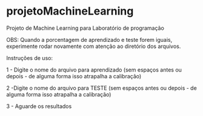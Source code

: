 # projetoMachineLearning
Projeto de Machine Learning para Laboratório de programação

OBS: Quando a porcentagem de aprendizado e teste forem iguais, experimente rodar novamente com atenção ao
diretório dos arquivos.

Instruções de uso:

  1 - Digite o nome do arquivo para aprendizado (sem espaços antes ou depois - de alguma forma isso atrapalha a calibração)

  2 -Digite o nome do arquivo para TESTE (sem espaços antes ou depois - de alguma forma isso atrapalha a calibração)

  3 - Aguarde os resultados